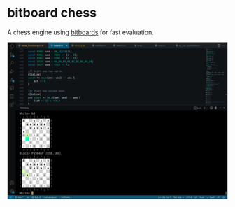 # bitboard chess

A chess engine using [bitboards](https://en.wikipedia.org/wiki/Bitboard) for fast evaluation.

![fig](screen.png)
